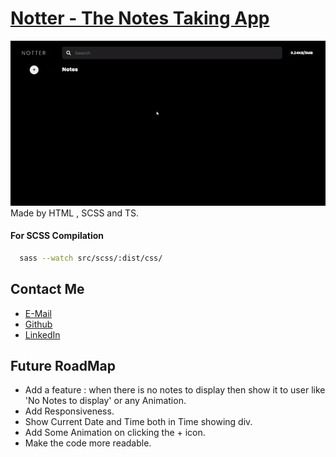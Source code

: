 # [Notter - The Notes Taking App]()
![Video](file.gif)
Made by HTML , SCSS and TS. 

#### For SCSS Compilation 
```bash
  sass --watch src/scss/:dist/css/
```

## Contact Me
 - [E-Mail](mailto:contact.yourwebdev@gmail.com)
 - [Github](https://github.com/AnupShouryaDev)
 - [LinkedIn](https://www.linkedin.com/in/anup-shourya-141b3b1b5/)

## Future RoadMap
- Add a feature : when there is no notes to display then show it to user like 'No Notes to display' or any Animation.
- Add Responsiveness.
- Show Current Date and Time both in Time showing div.
- Add Some Animation on clicking the + icon.
- Make the code more readable.
